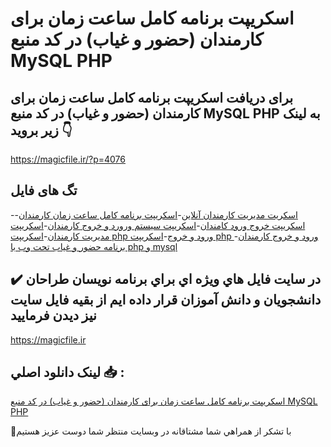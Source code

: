 # اسکریپت برنامه کامل ساعت زمان برای کارمندان (حضور و غیاب) در کد منبع MySQL PHP

## برای دریافت اسکریپت برنامه کامل ساعت زمان برای کارمندان (حضور و غیاب) در کد منبع MySQL PHP به لینک زیر بروید 👇

https://magicfile.ir/?p=4076

## تگ های فایل

-[اسکریت مدیریت کارمندان آنلاین](https://magicfile.ir/product/%d8%a7%d8%b3%da%a9%d8%b1%db%8c%d9%be%d8%aa-%d8%a8%d8%b1%d9%86%d8%a7%d9%85%d9%87-%da%a9%d8%a7%d9%85%d9%84-%d8%b3%d8%a7%d8%b9%d8%aa-%d8%b2%d9%85%d8%a7%d9%86-%d8%a8%d8%b1%d8%a7%db%8c-%da%a9%d8%a7%d8%b1%d9%85%d9%86%d8%af%d8%a7%d9%86-%d8%ad%d8%b6%d9%88%d8%b1-%d9%88-%d8%ba%db%8c%d8%a7%d8%a8-mysql-php/)-[اسکریپت برنامه کامل ساعت زمان کارمندان](https://magicfile.ir/product/%d8%a7%d8%b3%da%a9%d8%b1%db%8c%d9%be%d8%aa-%d8%a8%d8%b1%d9%86%d8%a7%d9%85%d9%87-%da%a9%d8%a7%d9%85%d9%84-%d8%b3%d8%a7%d8%b9%d8%aa-%d8%b2%d9%85%d8%a7%d9%86-%d8%a8%d8%b1%d8%a7%db%8c-%da%a9%d8%a7%d8%b1%d9%85%d9%86%d8%af%d8%a7%d9%86-%d8%ad%d8%b6%d9%88%d8%b1-%d9%88-%d8%ba%db%8c%d8%a7%d8%a8-mysql-php/)-[اسکریپت خروج ورود کامندان](https://magicfile.ir/product/%d8%a7%d8%b3%da%a9%d8%b1%db%8c%d9%be%d8%aa-%d8%a8%d8%b1%d9%86%d8%a7%d9%85%d9%87-%da%a9%d8%a7%d9%85%d9%84-%d8%b3%d8%a7%d8%b9%d8%aa-%d8%b2%d9%85%d8%a7%d9%86-%d8%a8%d8%b1%d8%a7%db%8c-%da%a9%d8%a7%d8%b1%d9%85%d9%86%d8%af%d8%a7%d9%86-%d8%ad%d8%b6%d9%88%d8%b1-%d9%88-%d8%ba%db%8c%d8%a7%d8%a8-mysql-php/)-[اسکریپت سیستم ورورد و خروج کارمندان](https://magicfile.ir/product/%d8%a7%d8%b3%da%a9%d8%b1%db%8c%d9%be%d8%aa-%d8%a8%d8%b1%d9%86%d8%a7%d9%85%d9%87-%da%a9%d8%a7%d9%85%d9%84-%d8%b3%d8%a7%d8%b9%d8%aa-%d8%b2%d9%85%d8%a7%d9%86-%d8%a8%d8%b1%d8%a7%db%8c-%da%a9%d8%a7%d8%b1%d9%85%d9%86%d8%af%d8%a7%d9%86-%d8%ad%d8%b6%d9%88%d8%b1-%d9%88-%d8%ba%db%8c%d8%a7%d8%a8-mysql-php/)-[اسکریپت مدیریت کارمندان](https://magicfile.ir/product/%d8%a7%d8%b3%da%a9%d8%b1%db%8c%d9%be%d8%aa-%d8%a8%d8%b1%d9%86%d8%a7%d9%85%d9%87-%da%a9%d8%a7%d9%85%d9%84-%d8%b3%d8%a7%d8%b9%d8%aa-%d8%b2%d9%85%d8%a7%d9%86-%d8%a8%d8%b1%d8%a7%db%8c-%da%a9%d8%a7%d8%b1%d9%85%d9%86%d8%af%d8%a7%d9%86-%d8%ad%d8%b6%d9%88%d8%b1-%d9%88-%d8%ba%db%8c%d8%a7%d8%a8-mysql-php/)-[اسکریپت php ورود و خروج](https://magicfile.ir/product/%d8%a7%d8%b3%da%a9%d8%b1%db%8c%d9%be%d8%aa-%d8%a8%d8%b1%d9%86%d8%a7%d9%85%d9%87-%da%a9%d8%a7%d9%85%d9%84-%d8%b3%d8%a7%d8%b9%d8%aa-%d8%b2%d9%85%d8%a7%d9%86-%d8%a8%d8%b1%d8%a7%db%8c-%da%a9%d8%a7%d8%b1%d9%85%d9%86%d8%af%d8%a7%d9%86-%d8%ad%d8%b6%d9%88%d8%b1-%d9%88-%d8%ba%db%8c%d8%a7%d8%a8-mysql-php/)-[اسکریپت php ورود و خروج کارمندان](https://magicfile.ir/product/%d8%a7%d8%b3%da%a9%d8%b1%db%8c%d9%be%d8%aa-%d8%a8%d8%b1%d9%86%d8%a7%d9%85%d9%87-%da%a9%d8%a7%d9%85%d9%84-%d8%b3%d8%a7%d8%b9%d8%aa-%d8%b2%d9%85%d8%a7%d9%86-%d8%a8%d8%b1%d8%a7%db%8c-%da%a9%d8%a7%d8%b1%d9%85%d9%86%d8%af%d8%a7%d9%86-%d8%ad%d8%b6%d9%88%d8%b1-%d9%88-%d8%ba%db%8c%d8%a7%d8%a8-mysql-php/)-[برنامه حضور و غياب تحت وب با php و mysql](https://magicfile.ir/product/%d8%a7%d8%b3%da%a9%d8%b1%db%8c%d9%be%d8%aa-%d8%a8%d8%b1%d9%86%d8%a7%d9%85%d9%87-%da%a9%d8%a7%d9%85%d9%84-%d8%b3%d8%a7%d8%b9%d8%aa-%d8%b2%d9%85%d8%a7%d9%86-%d8%a8%d8%b1%d8%a7%db%8c-%da%a9%d8%a7%d8%b1%d9%85%d9%86%d8%af%d8%a7%d9%86-%d8%ad%d8%b6%d9%88%d8%b1-%d9%88-%d8%ba%db%8c%d8%a7%d8%a8-mysql-php/)

## ✔️ در سايت فايل هاي ويژه اي براي برنامه نويسان طراحان دانشجويان و دانش آموزان قرار داده ايم از بقيه فايل سايت نيز ديدن فرماييد

https://magicfile.ir


## لينک دانلود اصلي 📥 :

[اسکریپت برنامه کامل ساعت زمان برای کارمندان (حضور و غیاب) در کد منبع MySQL PHP](https://magicfile.ir/product/%d8%a7%d8%b3%da%a9%d8%b1%db%8c%d9%be%d8%aa-%d8%a8%d8%b1%d9%86%d8%a7%d9%85%d9%87-%da%a9%d8%a7%d9%85%d9%84-%d8%b3%d8%a7%d8%b9%d8%aa-%d8%b2%d9%85%d8%a7%d9%86-%d8%a8%d8%b1%d8%a7%db%8c-%da%a9%d8%a7%d8%b1%d9%85%d9%86%d8%af%d8%a7%d9%86-%d8%ad%d8%b6%d9%88%d8%b1-%d9%88-%d8%ba%db%8c%d8%a7%d8%a8-mysql-php/) 


🙏با تشکر از همراهي شما مشتاقانه در وبسایت منتظر شما دوست عزیز هستیم

